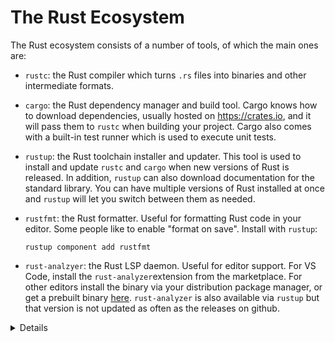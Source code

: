 # The Rust Ecosystem

The Rust ecosystem consists of a number of tools, of which the main ones are:

* `rustc`: the Rust compiler which turns `.rs` files into binaries and other
  intermediate formats.

* `cargo`: the Rust dependency manager and build tool. Cargo knows how to
  download dependencies, usually hosted on <https://crates.io>, and it will pass them to
  `rustc` when building your project. Cargo also comes with a built-in test
  runner which is used to execute unit tests.

* `rustup`: the Rust toolchain installer and updater. This tool is used to
  install and update `rustc` and `cargo` when new versions of Rust is released.
  In addition, `rustup` can also download documentation for the standard
  library. You can have multiple versions of Rust installed at once and `rustup`
  will let you switch between them as needed.

* `rustfmt`: the Rust formatter. Useful for formatting Rust code in your editor.
  Some people like to enable "format on save". Install with `rustup`:
  ```shell
  rustup component add rustfmt
  ```

* `rust-analzyer`: the Rust LSP daemon. Useful for editor support. For VS Code,
  install the `rust-analyzer`extension from the marketplace. For other editors
  install the binary via your distribution package manager, or get a prebuilt
  binary [here](https://github.com/rust-analyzer/rust-analyzer/releases).
  `rust-analyzer` is also available via `rustup` but that version is not updated
  as often as the releases on github.

<details>

Key points:

* Rust has a rapid release schedule with a new release coming out
  every six weeks. New releases maintain backwards compatibility with
  old releases --- plus they enable new functionality.

* There are three release channels: "stable", "beta", and "nightly".

* New features are being tested on "nightly", "beta" is what becomes
  "stable" every six weeks.

* Dependencies can also be resolved from alternative [registries], git, folders, and more.

* Rust also has [editions]: the current edition is Rust 2021. Previous
  editions were Rust 2015 and Rust 2018.

  * The editions are allowed to make backwards incompatible changes to
    the language.

  * To prevent breaking code, editions are opt-in: you select the
    edition for your crate via the `Cargo.toml` file.

  * To avoid splitting the ecosystem, Rust compilers can mix code
    written for different editions.

  * Mention that it is quite rare to ever use the compiler directly not through `cargo` (most users never do).

  * It might be worth alluding that Cargo itself is an extremely powerful and comprehensive tool.  It is capable of many advanced features including but not limited to: 
      * Project/package structure
      * [workspaces]
      * Dev Dependencies and Runtime Dependency management/caching
      * [build scripting]
      * [global installation]
      * It is also extensible with sub command plugins as well (such as [cargo clippy]).
  * Read more from the [official Cargo Book]

[editions]: https://doc.rust-lang.org/edition-guide/

[workspaces]: https://doc.rust-lang.org/cargo/reference/workspaces.html

[build scripting]: https://doc.rust-lang.org/cargo/reference/build-scripts.html

[global installation]: https://doc.rust-lang.org/cargo/commands/cargo-install.html

[cargo clippy]: https://github.com/rust-lang/rust-clippy

[official Cargo Book]: https://doc.rust-lang.org/cargo/

[registries]: https://doc.rust-lang.org/cargo/reference/registries.html

</details>
